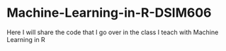# Machine-Learning-in-R-DSIM606
Here I will share the code that I go over in the class I teach with Machine Learning in R
